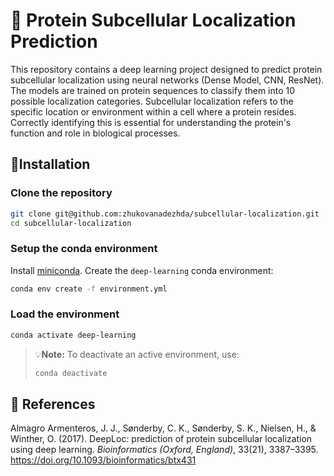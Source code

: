 # 🧬 Protein Subcellular Localization Prediction

This repository contains a deep learning project designed to predict protein subcellular localization using neural networks (Dense Model, CNN, ResNet). The models are trained on protein sequences to classify them into 10 possible localization categories. Subcellular localization refers to the specific location or environment within a cell where a protein resides. Correctly identifying this is essential for understanding the protein's function and role in biological processes. 

## 🔄Installation

### Clone the repository

```bash
git clone git@github.com:zhukovanadezhda/subcellular-localization.git
cd subcellular-localization
```
### Setup the conda environment

Install [miniconda](https://docs.conda.io/en/latest/miniconda.html). Create the `deep-learning` conda environment:

```bash
conda env create -f environment.yml
```

### Load the environment

```bash
conda activate deep-learning
```

> 💡**Note:** To deactivate an active environment, use:
> ```bash
> conda deactivate
> ```


## 📄 References

Almagro Armenteros, J. J., Sønderby, C. K., Sønderby, S. K., Nielsen, H., & Winther, O. (2017). DeepLoc: prediction of protein subcellular localization using deep learning. *Bioinformatics (Oxford, England)*, 33(21), 3387–3395. https://doi.org/10.1093/bioinformatics/btx431

